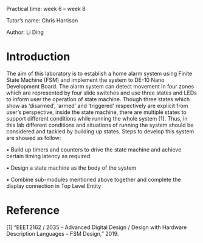 Practical time: week 6 – week 8 

Tutor’s name: Chris Harrison 

Author: Li Ding

# Introduction

The aim of this laboratory is to establish a home alarm system using Finite State Machine (FSM) and implement the system to DE-10 Nano Development Board. The alarm system can detect movement in four zones which are represented by four slide switches and use three states and LEDs to inform user the operation of state machine. Though three states which show as ‘disarmed’, ‘armed’ and ‘triggered’ respectively are explicit from user’s perspective, inside the state machine, there are multiple states to support different conditions while running the whole system [1]. Thus, in this lab different conditions and situations of running the system should be considered and tackled by building up states. Steps to develop this system are showed as follow:

• Build up timers and counters to drive the state machine and achieve certain timing latency as required

• Design a state machine as the body of the system 

• Combine sub-modules mentioned above together and complete the display connection in Top Level Entity

# Reference
[1] “EEET2162 / 2035 – Advanced Digital Design / Design with Hardware Description Languages – FSM Design,” 2019.
